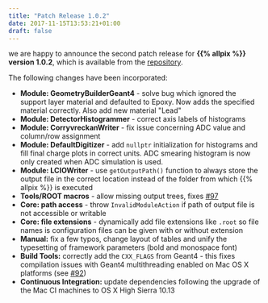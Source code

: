 ```yaml
---
title: "Patch Release 1.0.2"
date: 2017-11-15T13:53:21+01:00
draft: false
---
```


we are happy to announce the second patch release for **{{% allpix %}} version 1.0.2**, which is available from the [repository](https://gitlab.cern.ch/simonspa/allpix-squared/).

The following changes have been incorporated:
<!--more-->

* **Module: GeometryBuilderGeant4** - solve bug which ignored the support layer material and defaulted to Epoxy. Now adds the specified material correctly. Also add new material "Lead"
* **Module: DetectorHistogrammer** - correct axis labels of histograms
* **Module: CorryvreckanWriter** - fix issue concerning ADC value and column/row assignment
* **Module: DefaultDigitizer** - add `nullptr` initialization for histograms and fill final charge plots in correct units. ADC smearing histogram is now only created when ADC simulation is used.
* **Module: LCIOWriter** - use `getOutputPath()` function to always store the output file in the correct location instead of the folder from which {{% allpix %}} is executed
* **Tools/ROOT macros** - allow missing output trees, fixes [#97](https://gitlab.cern.ch/simonspa/allpix-squared/issues/97)
* **Core: path access** - throw `InvalidModuleAction` if path of output file is not accessible or writable
* **Core: file extensions** - dynamically add file extensions like `.root` so file names is configuration files can be given with or without extension
* **Manual:** fix a few typos, change layout of tables and unify the typesetting of framework parameters (bold and monospace font)
* **Build Tools:** correctly add the `CXX_FLAGS` from Geant4 - this fixes compilation issues with Geant4 multithreading enabled on Mac OS X platforms (see [#92](https://gitlab.cern.ch/simonspa/allpix-squared/issues/92))
* **Continuous Integration:** update dependencies following the upgrade of the Mac CI machines to OS X High Sierra 10.13
